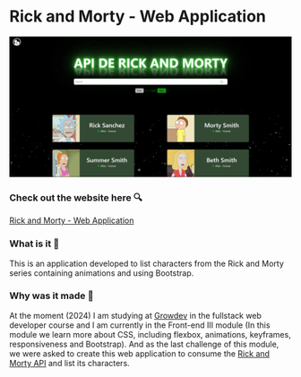 # Rick and Morty - Web Application

![alt text](./src/assets/img/Site.png)

### Check out the website here 🔍

[Rick and Morty - Web Application](https://rick-and-morty-chi-five-92.vercel.app)

### What is it 🤔

This is an application developed to list characters from the Rick and Morty series containing animations and using Bootstrap.

### Why was it made 🤔

At the moment (2024) I am studying at [Growdev](https://www.growdev.com.br/) in the fullstack web developer course and I am currently in the Front-end III module (In this module we learn more about CSS, including flexbox, animations,
keyframes, responsiveness and Bootstrap). And as the last challenge of this module, we were asked to create this web application to consume the [Rick and Morty API](https://rickandmortyapi.com) and list its characters.
